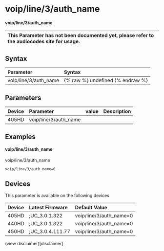 ﻿---
description: voip/line/3/auth_name
search:
    keywords: ['voip','line','3','auth_name']
---

# voip/line/3/auth_name

#### voip/line/3/auth_name


| This Parameter has not been documented yet, please refer to the audiocodes site for usage.  |
| :--- |

## Syntax
| Parameter | Syntax |
| :--- | :--- |
|voip/line/3/auth_name | {% raw %} undefined {% endraw %} |

## Parameters
|Device|Parameter|value|Description|
|:---|:---|:---|:---|
| 405HD | voip/line/3/auth_name |  |  |

## Examples
#### voip/line/3/auth_name

voip/line/3/auth_name

```
voip/line/3/auth_name=0
```

## Devices
This parameter is available on the following devices

| Device | Latest Firmware | Default Value |
|:---|:---|:---|
| 405HD | ;UC_3.0.1.322 | voip/line/3/auth_name=0 
| 440HD | ;UC_3.0.1.322 | voip/line/3/auth_name=0 
| 450HD | ;UC_3.0.4.111.77 | voip/line/3/auth_name=0 

(view disclaimer)[disclaimer]
